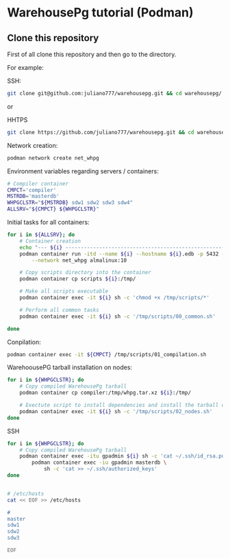 # WarehousePg tutorial (Podman)


## Clone this repository

First of all clone this repository and then go to the directory.

For example:

SSH:
```bash
git clone git@github.com:juliano777/warehousepg.git && cd warehousepg/
``` 

or 

HHTPS
```bash
git clone https://github.com/juliano777/warehousepg.git && cd warehousepg/
```






Network creation:
```bash
podman network create net_whpg
```

Environment variables regarding servers / containers:
```bash
# Compiler container
CMPCT='compiler'
MSTRDB='masterdb'
WHPGCLSTR="${MSTRDB} sdw1 sdw2 sdw3 sdw4"
ALLSRV="${CMPCT} ${WHPGCLSTR}"
```

Initial tasks for all containers:
```bash
for i in ${ALLSRV}; do
    # Container creation
    echo "--- ${i} ----------------------------------------------------------"
    podman container run -itd --name ${i} --hostname ${i}.edb -p 5432 -p 22 \
        --network net_whpg almalinux:10

    # Copy scripts directory into the container
    podman container cp scripts ${i}:/tmp/

    # Make all scripts executable
    podman container exec -it ${i} sh -c 'chmod +x /tmp/scripts/*'

    # Perform all common tasks
    podman container exec -it ${i} sh -c '/tmp/scripts/00_common.sh'

done
```

Conpilation:
```bash
podman container exec -it ${CMPCT} /tmp/scripts/01_compilation.sh
```

WarehoousePG tarball installation on nodes:
```bash
for i in ${WHPGCLSTR}; do
    # Copy compiled WarehousePg tarball
    podman container cp compiler:/tmp/whpg.tar.xz ${i}:/tmp/

    # Exectute script to install dependencies and install the tarball content
    podman container exec -it ${i} sh -c '/tmp/scripts/02_nodes.sh'
done
```

SSH
```bash
for i in ${WHPGCLSTR}; do
    # Copy compiled WarehousePg tarball
    podman container exec -itu gpadmin ${i} sh -c 'cat ~/.ssh/id_rsa.pub' | \
        podman container exec -iu gpadmin masterdb \
            sh -c 'cat >> ~/.ssh/authorized_keys'
done



```


```bash
# /etc/hosts
cat << EOF >> /etc/hosts

#
master
sdw1
sdw2
sdw3

EOF
```





